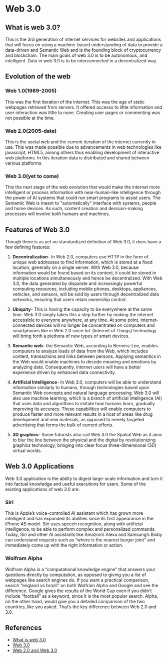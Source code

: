 # Web 3.0

## What is web 3.0?

This is the 3rd generation of internet services for websites and applications that will focus on using a machine-based understanding of data to provide a data-driven and Semantic Web and is the founding block of cryptocurrency and blockchain. The main goals of  web 3.0 is to be autonomous, and intelligent.
Data in web 3.0 is to be interconnected in a decentralized way.

## Evolution of the web

### Web 1.0(1989-2005)

This was the first iteration of the internet. This was the age of static webpages retrieved from servers. It offered accesss to little information and user interaction was little to none. Creating user pages or commenting was not possible at the time.

### Web 2.0(2005-date)

This is the social web and the current iteration of the internet currently in use. This was made possible due to advancements in web technologies like javascript, HTML5, among others thus enabling development of interactive web platforms.
In this iteration data is distributed and shared between various platforms.

### Web 3.0(yet to come)

This the next stage of the web evolution that would make the internet more intelligent or process information with near-human-like intelligence through the power of AI systems that could run smart programs to assist users.
The Semantic Web is meant to "automatically" interface with systems, people and home devices. As such, content creation and decision-making processes will involve both humans and machines.

## Features of Web 3.0

Though there is as yet no standardized definition of Web 3.0, it does have a few defining features:

1. **Decentralization**- In Web 2.0, computers use HTTP in the form of unique web addresses to find information, which is stored at a fixed location, generally on a single server. With Web 3.0, because information would be found based on its content, it could be stored in multiple locations simultaneously and hence be decentralized.
With Web 3.0, the data generated by disparate and increasingly powerful computing resources, including mobile phones, desktops, appliances, vehicles, and sensors, will be sold by users through decentralized data networks, ensuring that users retain ownership control.

2. **Ubiquity**- This is having the capacity to be everywhere at the same time.
Web 3.0 simply takes this a step further by making the internet accessible to everyone anywhere, at any time. At some point, internet-connected devices will no longer be concentrated on computers and smartphones like in Web 2.0 since IoT (Internet of Things) technology will bring forth a plethora of  new types of smart devices.

3. **Semantic web**- the Semantic Web, according to Berners-Lee, enables computers to analyze loads of data from the Web, which includes content, transactions and links between persons.
Applying semantics in the Web would enable machines to decode meaning and emotions by analyzing data. Consequently, internet users will have a better experience driven by enhanced data connectivity.

4. **Artificial Intelligence**- In Web 3.0, computers will be able to understand information similarly to humans, through technologies based upon Semantic Web concepts and natural language processing. Web 3.0 will also use machine learning, which is a branch of artificial intelligence (AI) that uses data and algorithms to imitate how humans learn, gradually improving its accuracy. These capabilities will enable computers to produce faster and more relevant results in a host of areas like drug development and new materials, as opposed to merely targeted advertising that forms the bulk of current efforts.

5. **3D graphics**- Some futurists also call Web 3.0 the Spatial Web as it aims to blur the line between the physical and the digital by revolutionizing graphics technology, bringing into clear focus three-dimensional (3D) virtual worlds.

## Web 3.0 Applications

Web 3.0 application is the ability to digest large-scale information and turn it into factual knowledge and useful executions for users. Some of the existing applications of web 3.0 are:

### Siri

This is Apple’s voice-controlled AI assistant which has grown more intelligent and has expanded its abilities since its first appearance in the iPhone 4S model. Siri uses speech recognition, along with artificial intelligence, to be able to perform complex and personalized commands.
Today, Siri and other AI assistants like Amazon’s Alexa and Samsung’s Bixby can understand requests such as “where is the nearest burger joint” and immediately come up with the right information or action.

### Wolfram Alpha

Wolfram Alpha is a “computational knowledge engine” that answers your questions directly by computation, as opposed to giving you a list of webpages like search engines do.
If you want a practical comparison, search “england vs brazil” on both Wolfram Alpha and Google and see the difference. Google gives the results of the World Cup even if you didn’t include “football” as a keyword, since it is the most popular search. Alpha, on the other hand, would give you a detailed comparison of the two countries, like you asked. That’s the key difference between Web 2.0 and 3.0.

## References

- [What is web 3.0](https://coinmarketcap.com/alexandria/article/what-is-web-3-0)
- [Web 3.0](https://whatis.techtarget.com/definition/Web-30)
- [Web 2.0 and Web 3.0](https://www.investopedia.com/web-20-web-30-5208698)
